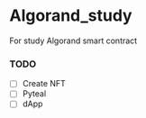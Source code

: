 # Algorand_study
For study Algorand smart contract

### TODO

- [ ] Create NFT
- [ ] Pyteal
- [ ] dApp
